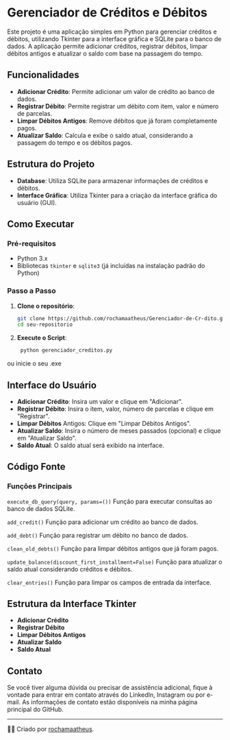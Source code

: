 # Gerenciador de Créditos e Débitos

Este projeto é uma aplicação simples em Python para gerenciar créditos e débitos, utilizando Tkinter para a interface gráfica e SQLite para o banco de dados. A aplicação permite adicionar créditos, registrar débitos, limpar débitos antigos e atualizar o saldo com base na passagem do tempo.

## Funcionalidades

- **Adicionar Crédito**: Permite adicionar um valor de crédito ao banco de dados.
- **Registrar Débito**: Permite registrar um débito com item, valor e número de parcelas.
- **Limpar Débitos Antigos**: Remove débitos que já foram completamente pagos.
- **Atualizar Saldo**: Calcula e exibe o saldo atual, considerando a passagem do tempo e os débitos pagos.

## Estrutura do Projeto

- **Database**: Utiliza SQLite para armazenar informações de créditos e débitos.
- **Interface Gráfica**: Utiliza Tkinter para a criação da interface gráfica do usuário (GUI).

## Como Executar

### Pré-requisitos

- Python 3.x
- Bibliotecas `tkinter` e `sqlite3` (já incluídas na instalação padrão do Python)

### Passo a Passo

1. **Clone o repositório**:

   ```sh
   git clone https://github.com/rochamaatheus/Gerenciador-de-Cr-dito.git
   cd seu-repositorio
   ```

2. **Execute o Script**:

   ```sh
    python gerenciador_creditos.py
   ```

ou inicie o seu .exe

## Interface do Usuário

- **Adicionar Crédito**: Insira um valor e clique em "Adicionar".
- **Registrar Débito**: Insira o item, valor, número de parcelas e clique em "Registrar".
- **Limpar Débitos** Antigos: Clique em "Limpar Débitos Antigos".
- **Atualizar Saldo**: Insira o número de meses passados (opcional) e clique em "Atualizar Saldo".
- **Saldo Atual**: O saldo atual será exibido na interface.

## Código Fonte

### Funções Principais

`execute_db_query(query, params=())`
Função para executar consultas ao banco de dados SQLite.

`add_credit()`
Função para adicionar um crédito ao banco de dados.

`add_debt()`
Função para registrar um débito no banco de dados.

`clean_old_debts()`
Função para limpar débitos antigos que já foram pagos.

`update_balance(discount_first_installment=False)`
Função para atualizar o saldo atual considerando créditos e débitos.

`clear_entries()`
Função para limpar os campos de entrada da interface.

## Estrutura da Interface Tkinter

- **Adicionar Crédito**
- **Registrar Débito**
- **Limpar Débitos Antigos**
- **Atualizar Saldo**
- **Saldo Atual**

## Contato

Se você tiver alguma dúvida ou precisar de assistência adicional, fique à vontade para entrar em contato através do LinkedIn, Instagram ou por e-mail. As informações de contato estão disponíveis na minha página principal do GitHub.

---

👨‍💻 Criado por [rochamaatheus](https://github.com/rochamaatheus).
